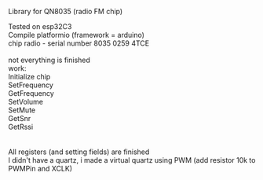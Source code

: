 Library for QN8035 (radio FM chip)

Tested on esp32C3<br>
Compile platformio (framework = arduino)<br>
chip radio - serial number 8035 0259 4TCE <br>
<br>
not everything is finished<br>
work:<br>
 Initialize chip<br>
 SetFrequency<br>
 GetFrequency<br>
 SetVolume<br>
 SetMute<br>
 GetSnr<br>
	GetRssi<br>
 <br>
 <br>
All registers (and setting fields) are finished <br>
I didn't have a quartz, i made a virtual quartz using PWM (add resistor 10k to PWMPin and XCLK)

 
  
